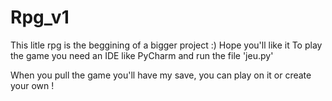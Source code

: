 # Rpg_v1
This litle rpg is the beggining of a bigger project :)
Hope you'll like it
To play the game you need an IDE like PyCharm and run the file 'jeu.py'

When you pull the game you'll have my save, you can play on it or create your own !
